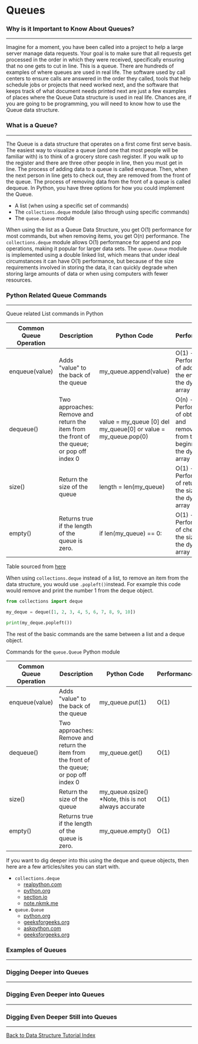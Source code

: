 # Queues

### Why is it Important to Know About Queues?
---
Imagine for a moment, you have been called into a project to help a large server manage data requests. Your goal is to make sure that all requests get processed in the order in which they were received, specifically ensuring that no one gets to cut in line. This is a queue. There are hundreds of examples of where queues are used in real life. The software used by call centers to ensure calls are answered in the order they called, tools that help schedule jobs or projects that need worked next, and the software that keeps track of what document needs printed next are just a few examples of places where the Queue Data structure is used in real life. Chances are, if you are going to be programming, you will need to know how to use the Queue data structure. 

### What is a Queue?
---
The Queue is a data structure that operates on a first come first serve basis. The easiest way to visualize a queue (and one that most people will be familiar with) is to think of a grocery store cash register. If you walk up to the register and there are three other people in line, then you must get in line. The process of adding data to a queue is called enqueue. Then, when the next person in line gets to check out, they are removed from the front of the queue. The process of removing data from the front of a queue is called dequeue. In Python, you have three options for how you could implement the Queue. 

* A list (when using a specific set of commands)
* The `collections.deque` module (also through using specific commands)
* The `queue.Queue` module

When using the list as a Queue Data Structure, you get O(1) performance for most commands, but when removing items, you get O(n) performance. The `collections.deque` module allows O(1) performance for append and pop operations, making it popular for larger data sets. The `queue.Queue` module is implemented using a double linked list, which means that under ideal circumstances it can have O(1) performance, but because of the size requirements involved in storing the data, it can quickly degrade when storing large amounts of data or when using computers with fewer resources. 

### Python Related Queue Commands
---

Queue related List commands in Python

|Common Queue Operation|Description|Python Code|Performance|
|----------------------|-----------|-----------|-----------|
|enqueue(value)|Adds "value" to the back of the queue|my_queue.append(value)|O(1) - Performance of adding to the end of the dynamic array|
|dequeue()|Two approaches: Remove and return the item from the front of the queue; or pop off index 0|value = my_queue [0] del my_queue[0] or value = my_queue.pop(0)|O(n) - Performance of obtaining and removing from the beginning of the dynamic array|
|size() |Return the size of the queue|length = len(my_queue)|O(1) - Performance of returning the size of the dynamic array|
|empty()|Returns true if the length of the queue is zero.|if len(my_queue) == 0:|O(1) - Performance of checking the size of the dynamic array|

Table sourced from [here](https://byui-cse.github.io/cse212-course/lesson04/04-prepare.html)

When using `collections.deque` instead of a list, to remove an item from the data structure, you would use `.popleft()`instead. For example this code would remove and print the number 1 from the deque object. 

```Python
from collections import deque

my_deque = deque([1, 2, 3, 4, 5, 6, 7, 8, 9, 10])

print(my_deque.popleft())
```

The rest of the basic commands are the same between a list and a deque object. 

Commands for the `queue.Queue` Python module

|Common Queue Operation|Description|Python Code|Performance|
|----------------------|-----------|-----------|-----------|
|enqueue(value)|Adds "value" to the back of the queue|my_queue.put(1)|O(1)|
|dequeue()|Two approaches: Remove and return the item from the front of the queue; or pop off index 0|my_queue.get()|O(1)|
|size() |Return the size of the queue|my_queue.qsize() *Note, this is not always accurate|O(1)|
|empty()|Returns true if the length of the queue is zero.|my_queue.empty()|O(1)|

If you want to dig deeper into this using the deque and queue objects, then here are a few articles/sites you can start with. 
* `collections.deque`
    - [realpython.com](https://realpython.com/python-deque/)
    - [python.org](https://docs.python.org/3/library/collections.html#collections.deque)
    - [section.io](https://www.section.io/engineering-education/queue-data-structure-python/)
    - [note.nkmk.me](https://note.nkmk.me/en/python-collections-deque/)
* `queue.Queue`
    - [python.org](https://docs.python.org/3/library/queue.html)
    - [geeksforgeeks.org](https://www.geeksforgeeks.org/queue-in-python/)
    - [askpython.com](https://www.askpython.com/python-modules/python-queue)
    - [geeksforgeeks.org](https://www.geeksforgeeks.org/stack-queue-python-using-module-queue/)
### Examples of Queues
---


### Digging Deeper into Queues
---


### Digging Even Deeper into Queues
---


### Digging Even Deeper Still into Queues
---



[Back to Data Structure Tutorial Index](index.md)
